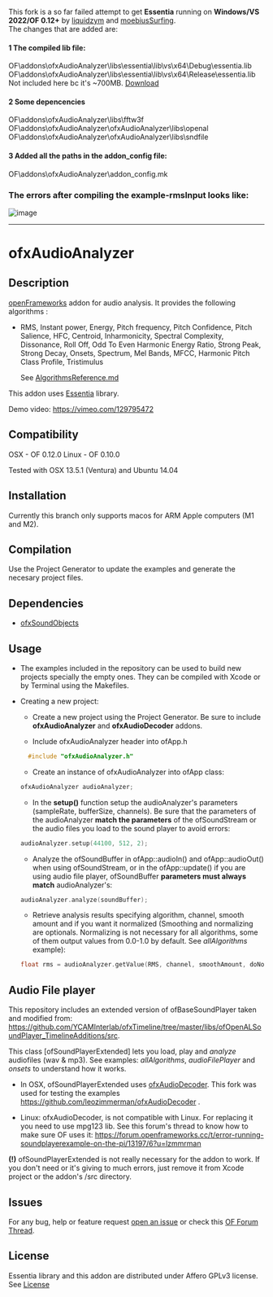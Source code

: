 This fork is a so far failed attempt to get **Essentia** running on **Windows/VS 2022/OF 0.12+** by [liquidzym](https://github.com/liquidzym) and [moebiusSurfing](https://github.com/moebiussurfing).  
The changes that are added are:  
#### 1 The compiled lib file:
OF\addons\ofxAudioAnalyzer\libs\essentia\lib\vs\x64\Debug\essentia.lib  
OF\addons\ofxAudioAnalyzer\libs\essentia\lib\vs\x64\Release\essentia.lib  
Not included here bc it's ~700MB. [Download](https://mega.nz/file/kO93VZ6L#3CQ0rnHdDkhFka0zK42XU5LpUuKH6177ADCpbV5Rj2w)

#### 2 Some depencencies
OF\addons\ofxAudioAnalyzer\libs\fftw3f  
OF\addons\ofxAudioAnalyzer\ofxAudioAnalyzer\libs\openal  
OF\addons\ofxAudioAnalyzer\ofxAudioAnalyzer\libs\sndfile  

#### 3 Added all the paths in the **addon_config** file:
OF\addons\ofxAudioAnalyzer\addon_config.mk  

### The errors after compiling the **example-rmsInput** looks like: 
![image](https://github.com/moebiussurfing/ofxAudioAnalyzer/assets/2106149/f2a3d679-5924-42c0-a11a-fc6769a32537)


-----


# ofxAudioAnalyzer

## Description

[openFrameworks](http://openframeworks.cc/) addon for audio analysis. It provides the following algorithms :
* RMS, Instant power, Energy, Pitch frequency, Pitch Confidence, Pitch Salience, HFC, Centroid, Inharmonicity, Spectral Complexity, Dissonance, Roll Off, Odd To Even Harmonic Energy Ratio, Strong Peak, Strong Decay,  Onsets, Spectrum, Mel Bands, MFCC, Harmonic Pitch Class Profile, Tristimulus

  See [AlgorithmsReference.md](AlgorithmsReference.md)

This addon uses [Essentia](http://essentia.upf.edu/) library.

Demo video: https://vimeo.com/129795472


## Compatibility

  OSX  - OF 0.12.0 
  Linux - OF 0.10.0 

  Tested with OSX 13.5.1 (Ventura) and Ubuntu 14.04
  
## Installation

Currently this branch only supports macos for ARM Apple computers (M1 and M2).


## Compilation

Use the Project Generator to update the examples and generate the necesary project files.


## Dependencies

* [ofxSoundObjects](https://github.com/roymacdonald/ofxSoundObjects/)


## Usage

* The examples included in the repository can be used to build new projects specially the empty ones. They can be compiled with Xcode or by Terminal using the Makefiles.

* Creating a new project:

  - Create a new project using the Project Generator. Be sure to include **ofxAudioAnalyzer** and **ofxAudioDecoder** addons.

  - Include ofxAudioAnalyzer header into ofApp.h
  ```cpp
    #include "ofxAudioAnalyzer.h"
  ```
  - Create an instance of ofxAudioAnalyzer into ofApp class:
  ```cpp
  ofxAudioAnalyzer audioAnalyzer;
  ```
  - In the **setup()** function setup the audioAnalyzer's parameters (sampleRate, bufferSize, channels). Be sure that the parameters of the audioAnalyzer **match the parameters** of the ofSoundStream or the audio files you load to the sound player to avoid errors:
  ```cpp
  audioAnalyzer.setup(44100, 512, 2);
  ```
  - Analyze the ofSoundBuffer in ofApp::audioIn() and ofApp::audioOut() when using ofSoundStream, or in the ofApp::update() if you are using audio file player, ofSoundBuffer **parameters must always match** audioAnalyzer's:
  ```cpp
  audioAnalyzer.analyze(soundBuffer);
  ```

  - Retrieve analysis results specifying algorithm, channel, smooth amount and if you want it normalized (Smoothing and normalizing are optionals. Normalizing is not necessary for all algorithms, some of them output values from 0.0-1.0 by default. See *allAlgorithms* example):
  ```cpp
  float rms = audioAnalyzer.getValue(RMS, channel, smoothAmount, doNormalize);
  ```

## Audio File player

  This repository includes an extended version of ofBaseSoundPlayer taken and modified from: https://github.com/YCAMInterlab/ofxTimeline/tree/master/libs/ofOpenALSoundPlayer_TimelineAdditions/src.

  This class [ofSoundPlayerExtended] lets you load, play and *analyze* audiofiles (wav & mp3). See examples: *allAlgorithms*, *audioFilePlayer* and *onsets* to understand how it works.

  - In OSX, ofSoundPlayerExtended uses [ofxAudioDecoder](https://github.com/kylemcdonald/ofxAudioDecoder).  This fork was used for testing the examples https://github.com/leozimmerman/ofxAudioDecoder .

  - Linux: ofxAudioDecoder, is not compatible with Linux. For replacing it you need to use mpg123 lib. See this forum's thread to know how to make sure OF uses it: https://forum.openframeworks.cc/t/error-running-soundplayerexample-on-the-pi/13197/6?u=lzmmrman

**(!)** ofSoundPlayerExtended is not really necessary for the addon to work. If you don't need or it's giving to much errors, just remove it from Xcode project or the addon's /src directory.


## Issues
For any bug, help or feature request [open an  issue](https://github.com/leozimmerman/ofxAudioAnalyzer/issues)
or check this [OF Forum Thread](https://forum.openframeworks.cc/t/ofxaudioanalyzer-update/24712).

## License
Essentia library and this addon are distributed under  Affero GPLv3 license. See [License](LICENSE)
